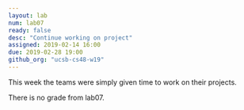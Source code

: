 ```yaml
---
layout: lab
num: lab07
ready: false
desc: "Continue working on project"
assigned: 2019-02-14 16:00
due: 2019-02-28 19:00
github_org: "ucsb-cs48-w19"
---
```


<div style="display:none">
https://ucsb-cs48.github.io/w19/lab/lab07/
</div>

This week the teams were simply given time to work on their projects.

There is no grade from lab07.
